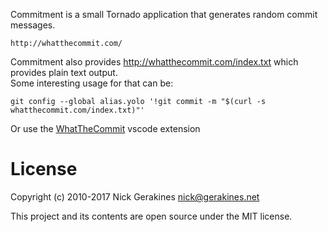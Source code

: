 Commitment is a small Tornado application that generates random commit messages.

    http://whatthecommit.com/

Commitment also provides http://whatthecommit.com/index.txt which provides plain text output.  
Some interesting usage for that can be:
```
git config --global alias.yolo '!git commit -m "$(curl -s whatthecommit.com/index.txt)"'
```

Or use the [WhatTheCommit](https://marketplace.visualstudio.com/items?itemName=Gaardsholt.vscode-whatthecommit) vscode extension

# License

Copyright (c) 2010-2017 Nick Gerakines <nick@gerakines.net>

This project and its contents are open source under the MIT license.
